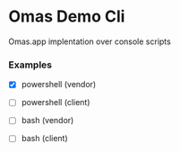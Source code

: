 # Omas Demo Cli

Omas.app implentation over console scripts

### Examples
- [x] powershell (vendor)
- [ ] powershell (client)
- [ ] bash (vendor)
- [ ] bash (client)

